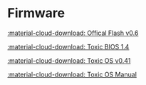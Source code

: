 # Firmware

[:material-cloud-download: Offical Flash v0.6](firmware/DMS4-Official-Flash-0.6.zip)

[:material-cloud-download: Toxic BIOS 1.4](firmware/ToxicBIOS-1.4.zip)

[:material-cloud-download: Toxic OS v0.41](firmware/ToxicOS-0.41.zip)

[:material-cloud-download: Toxic OS Manual](firmware/toxicos_manual.pdf)